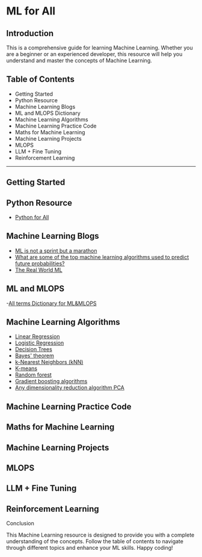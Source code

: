 
# ML for All

## Introduction

This is a comprehensive guide for learning Machine Learning. Whether you are a beginner or an experienced developer, this resource will help you understand and master the concepts of Machine Learning.


## Table of Contents

- Getting Started
- Python Resource
- Machine Learning Blogs
- ML and MLOPS Dictionary
- Machine Learning Algorithms
- Machine Learning Practice Code
- Maths for Machine Learning
- Machine Learning Projects
- MLOPS
- LLM + Fine Tuning
- Reinforcement Learning

--------

## Getting Started

## Python Resource

- [Python for All](https://github.com/MrVisionaryGenius/Python_for_all/blob/main/README.md) 

## Machine Learning Blogs

- [ML is not a sprint but a marathon](https://coderpreneur.substack.com/p/ml-is-not-a-sprint-but-a-marathon?utm_source=post-email-title&publication_id=1440693&post_id=138528251&utm_campaign=email-post-title&isFreemail=true&r=1nk33h&utm_medium=email)
- [What are some of the top machine learning algorithms used to predict future probabilities?](https://medium.com/@itsinterestingms/what-are-some-of-the-top-machine-learning-algorithms-used-to-predict-future-probabilities-660935b7da25)
- [The Real World ML](https://coderpreneur.substack.com/publish/posts/detail/107806999?referrer=%2Fpublish%2Fposts%2Fpublished)


## ML and MLOPS
-[All terms Dictionary for ML&MLOPS](https://www.hopsworks.ai/mlops-dictionary#P)

## Machine Learning Algorithms 
- [Linear Regression]()
- [Logistic Regression]()
- [Decision Trees ]()
- [Bayes' theorem]()
- [k-Nearest Neighbors (kNN)]()
- [K-means]()
- [Random forest]()
- [Gradient boosting algorithms]()
- [Any dimensionality reduction algorithm PCA]()


## Machine Learning Practice Code 


## Maths for Machine Learning 




## Machine Learning Projects



## MLOPS 



## LLM + Fine Tuning 



## Reinforcement Learning



Conclusion

This Machine Learning resource is designed to provide you with a complete understanding of the concepts. Follow the table of contents to navigate through different topics and enhance your ML skills. Happy coding!
